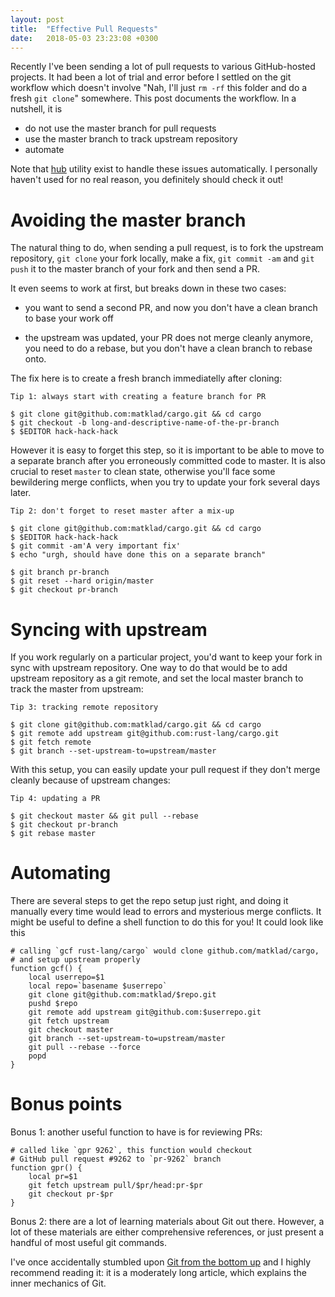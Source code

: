 ```yaml
---
layout: post
title:  "Effective Pull Requests"
date:   2018-05-03 23:23:08 +0300
---
```


Recently I've been sending a lot of pull requests to various
GitHub-hosted projects. It had been a lot of trial and error before I
settled on the git workflow which doesn't involve "Nah, I'll just `rm
-rf` this folder and do a fresh `git clone`" somewhere. This post
documents the workflow. In a nutshell, it is

* do not use the master branch for pull requests
* use the master branch to track upstream repository
* automate

Note that [hub](https://hub.github.com/) utility exist to handle these
issues automatically. I personally haven't used for no real reason,
you definitely should check it out!

# Avoiding the master branch

The natural thing to do, when sending a pull request, is to fork the
upstream repository, `git clone` your fork locally, make a fix, `git
commit -am` and `git push` it to the master branch of your fork and
then send a PR.

It even seems to work at first, but breaks down in these two cases:

* you want to send a second PR, and now you don't have a clean branch
  to base your work off

* the upstream was updated, your PR does not merge cleanly anymore,
  you need to do a rebase, but you don't have a clean branch to rebase
  onto.

The fix here is to create a fresh branch immediatelly after cloning:


```
Tip 1: always start with creating a feature branch for PR

$ git clone git@github.com:matklad/cargo.git && cd cargo
$ git checkout -b long-and-descriptive-name-of-the-pr-branch
$ $EDITOR hack-hack-hack
```


However it is easy to forget this step, so it is important to be able
to move to a separate branch after you erroneously committed code to
master. It is also crucial to reset `master` to clean state, otherwise
you'll face some bewildering merge conflicts, when you try to update
your fork several days later.

```
Tip 2: don't forget to reset master after a mix-up

$ git clone git@github.com:matklad/cargo.git && cd cargo
$ $EDITOR hack-hack-hack
$ git commit -am'A very important fix'
$ echo "urgh, should have done this on a separate branch"

$ git branch pr-branch
$ git reset --hard origin/master
$ git checkout pr-branch
```


# Syncing with upstream

If you work regularly on a particular project, you'd want to keep your
fork in sync with upstream repository. One way to do that would be to
add upstream repository as a git remote, and set the local master
branch to track the master from upstream:


```
Tip 3: tracking remote repository

$ git clone git@github.com:matklad/cargo.git && cd cargo
$ git remote add upstream git@github.com:rust-lang/cargo.git
$ git fetch remote
$ git branch --set-upstream-to=upstream/master
```

With this setup, you can easily update your pull request if they don't
merge cleanly because of upstream changes:

```
Tip 4: updating a PR

$ git checkout master && git pull --rebase
$ git checkout pr-branch
$ git rebase master
```

# Automating

There are several steps to get the repo setup just right, and doing it
manually every time would lead to errors and mysterious merge
conflicts. It might be useful to define a shell function to do this
for you! It could look like this

```
# calling `gcf rust-lang/cargo` would clone github.com/matklad/cargo,
# and setup upstream properly
function gcf() {
    local userrepo=$1
    local repo=`basename $userrepo`
    git clone git@github.com:matklad/$repo.git
    pushd $repo
    git remote add upstream git@github.com:$userrepo.git
    git fetch upstream
    git checkout master
    git branch --set-upstream-to=upstream/master
    git pull --rebase --force
    popd
}
```

# Bonus points


Bonus 1: another useful function to have is for reviewing PRs:

```
# called like `gpr 9262`, this function would checkout
# GitHub pull request #9262 to `pr-9262` branch
function gpr() {
    local pr=$1
    git fetch upstream pull/$pr/head:pr-$pr
    git checkout pr-$pr
}
```


Bonus 2: there are a lot of learning materials about Git out
there. However, a lot of these materials are either comprehensive
references, or just present a handful of most useful git commands.

I've once accidentally stumbled upon [Git from the bottom
up](https://jwiegley.github.io/git-from-the-bottom-up/) and I highly
recommend reading it: it is a moderately long article, which explains
the inner mechanics of Git.
